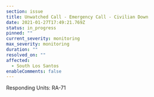 ```yaml
---
section: issue
title: Unwatched Call - Emergency Call - Civilian Down
date: 2021-01-27T17:49:21.769Z
status: in_progress
pinned: ""
current_severity: monitoring
max_severity: monitoring
duration: ""
resolved_on: ""
affected:
  - South Los Santos
enableComments: false
---
```

Responding Units: RA-71